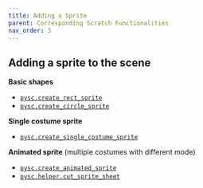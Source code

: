 ```yaml
---
title: Adding a Sprite
parent: Corresponding Scratch Functionalities
nav_order: 3
---
```




## Adding a sprite to the scene 
**Basic shapes**
- [`pysc.create_rect_sprite`](../pdoc/pyscratch/sprite.html#create_rect_sprite)
- [`pysc.create_circle_sprite`](../pdoc/pyscratch/sprite.html#create_circle_sprite)

**Single costume sprite** 
- [`pysc.create_single_costume_sprite`](../pdoc/pyscratch/sprite.html#create_single_costume_sprite)

**Animated sprite** (multiple costumes with different mode)
- [`pysc.create_animated_sprite`](../pdoc/pyscratch/sprite.html#create_animated_sprite)
- [`pysc.helper.cut_sprite_sheet`](../pdoc/pyscratch/helper.html#cut_sprite_sheet)


